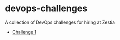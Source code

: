 # devops-challenges
A collection of DevOps challenges for hiring at Zestia

* [Challenge 1](challenge_1/README.md)